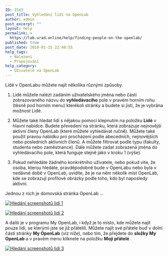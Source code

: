 ```yaml
---
ID: 1543
post_title: Vyhledání lidí na OpenLab
author: admin
post_excerpt: ""
layout: help
permalink: >
  https://lab.urad.online/help/finding-people-on-the-openlab/
published: true
post_date: 2018-01-15 22:48:55
help_tags:
  - Nalezení
  - Propojování
help_category:
  - Uživatelé na OpenLab
---
```

Lidé v OpenLabu můžete najít několika různými způsoby.

1. Lidé můžete nalézt zadáním uživatelského jména nebo části zobrazovaného názvu do <strong>vyhledávacího</strong> pole v pravém horním rohu (těsně pod horním menu) kterékoli stránky a budete si jisti, že je vybrána možnost Lidé.

2. Můžete také hledat lidi s nějakou pomocí klepnutím na položku <strong>Lidé</strong> v hlavní nabídce. Budete převedeni na stránku, která zobrazuje nejnovější aktivní členy OpenLab (které můžete vyhledávat ručně). Můžete také použít pravou nabídku pro procházení podle abecedních, nejnovějších nebo posledních aktivních členů. A můžete filtrovat podle typu (fakulty, studenta nebo zaměstnance). Dále můžete zadat zobrazená jména do vyhledávacího pole, která funguje stejně jako v kroku 1 (výše).

3. Pokud nehledáte žádného konkrétního uživatele, nebo pokud víte, že osoba, kterou hledáte, pravděpodobně bude v OpenLabu nebo byla v nedávné době v OpenLab, uvidíte, že je na něm několik míst OpenLab, kde se zobrazují profilové obrázky podle toho, kdo byl naposledy aktivní.

Jednou z nich je domovská stránka OpenLab ...

<a href="https://lab.urad.online/wp-content/uploads/2012/09/finding_people_on_the_openlab1.png"><img class="alignnone wp-image-36873 size-full" src="https://openlab.citytech.cuny.edu/wp-content/uploads/2012/09/finding_people_on_the_openlab1.png" alt="Hledání screenshotů lidí 1" /></a>
<p dir="ltr"><a href="https://lab.urad.online/wp-content/uploads/2012/09/finding_people_on_the_openlab2.png"><img class="alignnone wp-image-36874 size-full" title="Finding_People_3" src="https://openlab.citytech.cuny.edu/wp-content/uploads/2012/09/finding_people_on_the_openlab2.png" alt="Hledání screenshotů lidí 2" /></a></p>
<p dir="ltr">A další je v programu My OpenLab, i když je to místo, kde můžete najít pouze lidi, se kterými jste se již přátelili. Můžete najít své přátele buď v dolní části stránky <strong>My OpenLab</strong> (viz níže), nebo tím, že přejdete do <strong>složky My OpenLab</strong> a v pravém menu kliknete na položku <strong>Moji přátelé</strong> .</p>
<a href="https://lab.urad.online/wp-content/uploads/2012/09/finding_people_on_the_openlab3.png"><img class="alignnone wp-image-36875 size-full" title="Finding_People_2.png" src="https://openlab.citytech.cuny.edu/wp-content/uploads/2012/09/finding_people_on_the_openlab3.png" alt="Hledání screenshotů lidí 3" /></a>